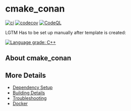# cmake_conan

[![ci](https://github.com/andreas-fugl/cmake_conan/actions/workflows/ci.yml/badge.svg)](https://github.com/andreas-fugl/cmake_conan/actions/workflows/ci.yml)
[![codecov](https://codecov.io/gh/andreas-fugl/cmake_conan/branch/main/graph/badge.svg)](https://codecov.io/gh/andreas-fugl/cmake_conan)
[![CodeQL](https://github.com/andreas-fugl/cmake_conan/actions/workflows/codeql-analysis.yml/badge.svg)](https://github.com/andreas-fugl/cmake_conan/actions/workflows/codeql-analysis.yml)

LGTM Has to be set up manually after template is created:

[![Language grade: C++](https://img.shields.io/lgtm/grade/cpp/github/andreas-fugl/cmake_conan)](https://lgtm.com/projects/g/andreas-fugl/cmake_conan/context:cpp)

## About cmake_conan



## More Details

 * [Dependency Setup](README_dependencies.md)
 * [Building Details](README_building.md)
 * [Troubleshooting](README_troubleshooting.md)
 * [Docker](README_docker.md)
